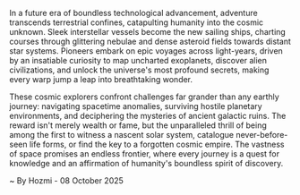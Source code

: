 
In a future era of boundless technological advancement, adventure transcends terrestrial confines, catapulting humanity into the cosmic unknown. Sleek interstellar vessels become the new sailing ships, charting courses through glittering nebulae and dense asteroid fields towards distant star systems. Pioneers embark on epic voyages across light-years, driven by an insatiable curiosity to map uncharted exoplanets, discover alien civilizations, and unlock the universe's most profound secrets, making every warp jump a leap into breathtaking wonder.

These cosmic explorers confront challenges far grander than any earthly journey: navigating spacetime anomalies, surviving hostile planetary environments, and deciphering the mysteries of ancient galactic ruins. The reward isn't merely wealth or fame, but the unparalleled thrill of being among the first to witness a nascent solar system, catalogue never-before-seen life forms, or find the key to a forgotten cosmic empire. The vastness of space promises an endless frontier, where every journey is a quest for knowledge and an affirmation of humanity's boundless spirit of discovery.

~ By Hozmi - 08 October 2025

